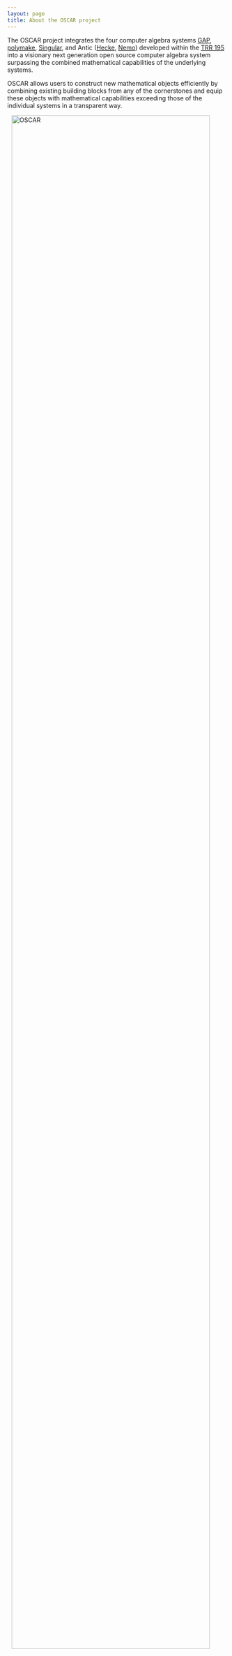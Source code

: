 ```yaml
---
layout: page
title: About the OSCAR project
---
```


The OSCAR project integrates the four computer algebra systems
[GAP](https://www.gap-system.org), [polymake](https://polymake.org),
[Singular](https://www.singular.uni-kl.de),
and Antic ([Hecke](https://github.com/thofma/Hecke.jl/), [Nemo](https://github.com/Nemocas/Nemo.jl/))
developed within the [TRR 195](https://www.computeralgebra.de/sfb/) into a
visionary next generation open source computer algebra system
surpassing the combined mathematical capabilities of the underlying
systems.

OSCAR allows users to construct new mathematical objects efficiently
by combining existing building blocks from any of the cornerstones and
equip these objects with mathematical capabilities exceeding
those of the individual systems in a transparent way.

 <img src="{{ site.baseurl }}/public/OSCAR-Organigramm.svg" alt="OSCAR" width="95%" style="margin-left:2%;" align="center">

## The four cornerstones

This project builds on four leading computer algebra systems which
are, with the exception of the new system ANTIC, widely used
internationally. Although the new computer algebra system tightly integrates
the four cornerstones, the individual
systems will continue to be developed further. This includes working
together with the developers of the individual cornerstones
to develop the cornerstones in a way the best integration can be achieved.

[Nemo](https://github.com/Nemocas/Nemo.jl), [Hecke](http://github.com/thofma/Hecke.jl)
are evolving number theoretic software projects focusing on
computations in and with number fields and generic finitely presented
rings. ANTIC is written in a mixture of C and Julia, building on top
of the very successful [FLINT](http://flintlib.org) project of William Hart, while
Hecke is pure Julia. In order to
reach the mathematical goals of the OSCAR project, the functionality
of both will be considerably extended.


[GAP](https://www.gap-system.org) is a system for computational discrete algebra, with particular
emphasis on group and representation theory. One of the distinguishing
features of GAP is that it provides a general purpose high level
interpreted programming language especially suited to algebraic
applications. It is easy to extend GAP’s functionality; currently over
120 GAP packages contributed by third party authors are distributed
with each release.
GAP is integrated into OSCAR via the [GAP.jl](https://github.com/oscar-system/GAP.jl) Julia package.

The system [polymake](https://polymake.org) is a standard tool for dealing with convex
polytopes, polyhedral fans, tropical hypersurfaces,
and related objects from combinatorics and
geometry. It is designed as a hybrid written in C++ and Perl. A
sophisticated rule based mechanism decides which low-level C++
functions are to be called to satisfy user demands.
Polymake is integrated into OSCAR via the [Polymake.jl](https://github.com/oscar-system/Polymake.jl) Julia package.

[Singular](https://www.singular.uni-kl.de) is a well-established computer algebra system for polynomial
computations, with particular emphasis on applications in algebraic
geometry, commutative algebra, and singularity theory, and with two
subsystems for non-commutative algebra,
[PLURAL](https://www.singular.uni-kl.de/Manual/4-1-2/sing_423.htm#SEC463) and
[LETTERPLACE](https://www.singular.uni-kl.de/Manual/4-1-2/sing_789.htm#SEC841).
Singular has a kernel written in C++ and provides its own
interpreted user language. 
Singular is integrated into OSCAR via the [Singular.jl](https://github.com/oscar-system/Singular.jl) Julia package.


## The role of Julia

[Julia](https://www.julialang.org) is a an actively developed
interactive and expressive programming
language. Julia offers

* data types that can depend on other types, for example modeling
matrices over polynomial rings over number fields;
* Just-in-time compilation (JIT) to compile code at runtime to retain
efficient performance;
* capabilities of accessing low-level C/C++ data structures in the
kernels of the cornerstones efficiently;
* easy access to standard third-party libraries, (e.g., for string
manipulation, visualisation, networking).

Julia serves as an integration layer allowing the four
cornerstones to communicate in a more direct way than through
unidirectional interfaces. Furthermore it serves as high-level
language for implementing efficient algorithms utilizing all
cornerstones.
